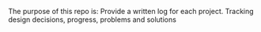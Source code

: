 The purpose of this repo is: Provide a written log for each project. Tracking design decisions, progress, problems and solutions

